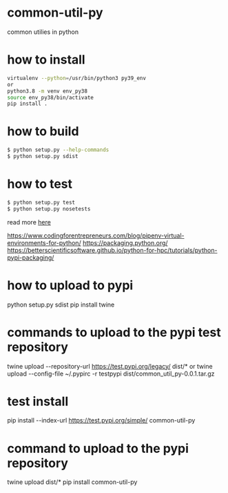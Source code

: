 # common-util-py
common utilies in python


how to install
===========
```sh
virtualenv --python=/usr/bin/python3 py39_env
or
python3.8 -m venv env_py38
source env_py38/bin/activate
pip install .
```

how to build
===========
```sh
$ python setup.py --help-commands
$ python setup.py sdist
```

how to test
===========
```sh
$ python setup.py test
$ python setup.py nosetests
```

read more [here](https://nose.readthedocs.io/en/latest/setuptools_integration.html)


https://www.codingforentrepreneurs.com/blog/pipenv-virtual-environments-for-python/
https://packaging.python.org/
https://betterscientificsoftware.github.io/python-for-hpc/tutorials/python-pypi-packaging/

how to upload to pypi
===========
python setup.py sdist
pip install twine

# commands to upload to the pypi test repository
twine upload --repository-url https://test.pypi.org/legacy/ dist/*
or
twine upload --config-file ~/.pypirc -r testpypi dist/common_util_py-0.0.1.tar.gz

# test install
pip install --index-url https://test.pypi.org/simple/ common-util-py

# command to upload to the pypi repository
twine upload dist/*
pip install common-util-py

